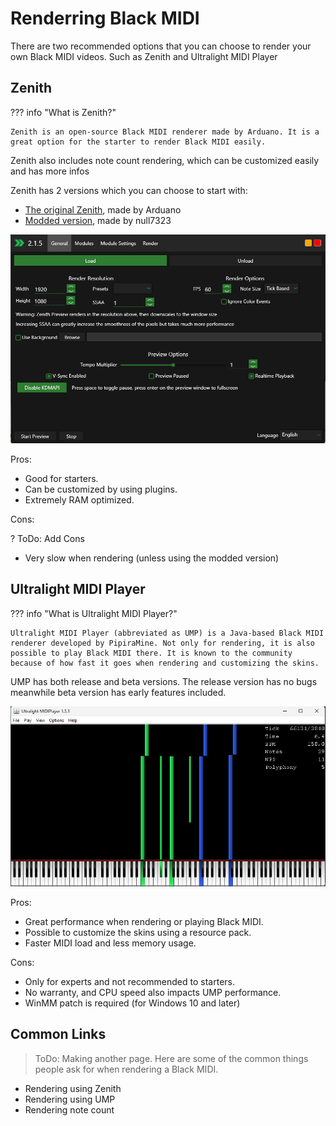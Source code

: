 # Renderring Black MIDI

There are two recommended options that you can choose to render your own Black MIDI videos. Such as Zenith and Ultralight MIDI Player

## Zenith

??? info "What is Zenith?"

    Zenith is an open-source Black MIDI renderer made by Arduano. It is a great option for the starter to render Black MIDI easily.

Zenith also includes note count rendering, which can be customized easily and has more infos

Zenith has 2 versions which you can choose to start with:

-   [The original Zenith](https://github.com/arduano/Zenith-MIDI), made by Arduano
-   [Modded version](https://github.com/null7323/Zenith-MIDI-Modded), made by null7323

![Original Zenith Application when started](images/ZenithPreview.png)

Pros:

- Good for starters.
- Can be customized by using plugins.
- Extremely RAM optimized.

Cons:

? ToDo: Add Cons

- Very slow when rendering (unless using the modded version)

## Ultralight MIDI Player

??? info "What is Ultralight MIDI Player?"

    Ultralight MIDI Player (abbreviated as UMP) is a Java-based Black MIDI renderer developed by PipiraMine. Not only for rendering, it is also possible to play Black MIDI there. It is known to the community because of how fast it goes when rendering and customizing the skins.

UMP has both release and beta versions. The release version has no bugs meanwhile beta version has early features included. 

![UMP playing a MIDI](images\UMPPreview.png)

Pros:

- Great performance when rendering or playing Black MIDI.
- Possible to customize the skins using a resource pack.
- Faster MIDI load and less memory usage.

Cons:

- Only for experts and not recommended to starters.
- No warranty, and CPU speed also impacts UMP performance.
- WinMM patch is required (for Windows 10 and later)

## Common Links

> ToDo: Making another page.
Here are some of the common things people ask for when rendering a Black MIDI.

-   Rendering using Zenith
-   Rendering using UMP
-   Rendering note count
